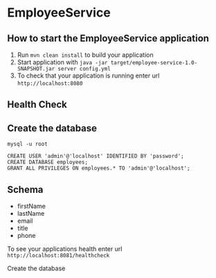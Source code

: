 # EmployeeService

How to start the EmployeeService application
---

1. Run `mvn clean install` to build your application
1. Start application with `java -jar target/employee-service-1.0-SNAPSHOT.jar server config.yml`
1. To check that your application is running enter url `http://localhost:8080`

Health Check
---

## Create the database

```
mysql -u root

CREATE USER 'admin'@'localhost' IDENTIFIED BY 'password';
CREATE DATABASE employees;
GRANT ALL PRIVILEGES ON employees.* TO 'admin'@'localhost';
```


## Schema

- firstName
- lastName
- email
- title
- phone

To see your applications health enter url `http://localhost:8081/healthcheck`

Create the database


